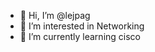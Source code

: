- 👋 Hi, I’m @lejpag
- 👀 I’m interested in Networking
- 🌱 I’m currently learning cisco

<!---
lejpag/lejpag is a ✨ special ✨ repository because its `README.md` (this file) appears on your GitHub profile.
You can click the Preview link to take a look at your changes.
--->
